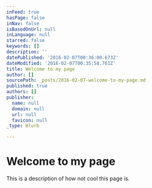 ```yaml
---
inFeed: true
hasPage: false
inNav: false
isBasedOnUrl: null
inLanguage: null
starred: false
keywords: []
description: ''
datePublished: '2016-02-07T00:36:00.673Z'
dateModified: '2016-02-07T00:35:58.761Z'
title: Welcome to my page
author: []
sourcePath: _posts/2016-02-07-welcome-to-my-page.md
published: true
authors: []
publisher:
  name: null
  domain: null
  url: null
  favicon: null
_type: Blurb

---
```

# Welcome to my page

This is a description of how not cool this page is.